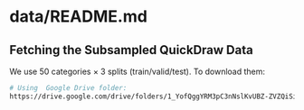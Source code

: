 # data/README.md

## Fetching the Subsampled QuickDraw Data

We use 50 categories × 3 splits (train/valid/test). To download them:

```bash
# Using  Google Drive folder:
https://drive.google.com/drive/folders/1_YofQggYRM3pC3nNslKvUBZ-ZVZQiSiP?usp=sharing
